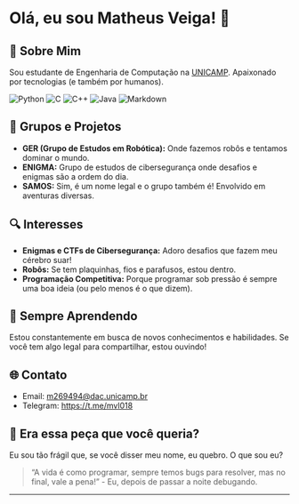 # Olá, eu sou Matheus Veiga! 👋

## 🚀 Sobre Mim

Sou estudante de Engenharia de Computação na [UNICAMP](https://www.unicamp.br/). Apaixonado por tecnologias (e também por humanos).

![Python](https://img.shields.io/badge/Python-3776AB?style=for-the-badge&logo=python&logoColor=white)
![C](https://img.shields.io/badge/C-A8B9CC?style=for-the-badge&logo=c&logoColor=white)
![C++](https://img.shields.io/badge/C++-00599C?style=for-the-badge&logo=c%2B%2B&logoColor=white)
![Java](https://img.shields.io/badge/Java-ED8B00?style=for-the-badge&logo=java&logoColor=white)
![Markdown](https://img.shields.io/badge/Markdown-000000?style=for-the-badge&logo=markdown&logoColor=white)

## 🤖 Grupos e Projetos

- **GER (Grupo de Estudos em Robótica):** Onde fazemos robôs e tentamos dominar o mundo.
- **ENIGMA:** Grupo de estudos de cibersegurança onde desafios e enigmas são a ordem do dia.
- **SAMOS:** Sim, é um nome legal e o grupo também é! Envolvido em aventuras diversas.

## 🔍 Interesses

- **Enigmas e CTFs de Cibersegurança:** Adoro desafios que fazem meu cérebro suar!
- **Robôs:** Se tem plaquinhas, fios e parafusos, estou dentro.
- **Programação Competitiva:** Porque programar sob pressão é sempre uma boa ideia (ou pelo menos é o que dizem).

## 🌱 Sempre Aprendendo

Estou constantemente em busca de novos conhecimentos e habilidades. Se você tem algo legal para compartilhar, estou ouvindo!

## 🌐 Contato

- Email: m269494@dac.unicamp.br
- Telegram: https://t.me/mvl018

## 🧩 Era essa peça que você queria?
Eu sou tão frágil que, se você disser meu nome, eu quebro. O que sou eu?

> “A vida é como programar, sempre temos bugs para resolver, mas no final, vale a pena!” - Eu, depois de passar a noite debugando.

---
